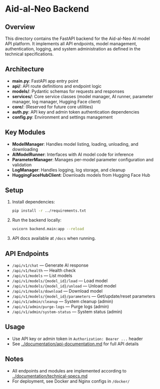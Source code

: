 # Aid-al-Neo Backend

## Overview
This directory contains the FastAPI backend for the Aid-al-Neo AI model API platform. It implements all API endpoints, model management, authentication, logging, and system administration as defined in the technical specifications.

## Architecture
- **main.py**: FastAPI app entry point
- **api/**: API route definitions and endpoint logic
- **models/**: Pydantic schemas for requests and responses
- **services/**: Core service classes (model manager, AI runner, parameter manager, log manager, Hugging Face client)
- **core/**: (Reserved for future core utilities)
- **auth.py**: API key and admin token authentication dependencies
- **config.py**: Environment and settings management

## Key Modules
- **ModelManager**: Handles model listing, loading, unloading, and downloading
- **AIModelRunner**: Interfaces with AI model code for inference
- **ParameterManager**: Manages per-model parameter configuration and validation
- **LogManager**: Handles logging, log storage, and cleanup
- **HuggingFaceHubClient**: Downloads models from Hugging Face Hub

## Setup
1. Install dependencies:
   ```bash
   pip install -r ../requirements.txt
   ```
2. Run the backend locally:
   ```bash
   uvicorn backend.main:app --reload
   ```
3. API docs available at `/docs` when running.

## API Endpoints
- `/api/v1/chat` — Generate AI response
- `/api/v1/health` — Health check
- `/api/v1/models` — List models
- `/api/v1/models/{model_id}/load` — Load model
- `/api/v1/models/{model_id}/unload` — Unload model
- `/api/v1/models/download` — Download model
- `/api/v1/models/{model_id}/parameters` — Get/update/reset parameters
- `/api/v1/admin/cleanup` — System cleanup (admin)
- `/api/v1/admin/purge-logs` — Purge logs (admin)
- `/api/v1/admin/system-status` — System status (admin)

## Usage
- Use API key or admin token in `Authorization: Bearer ...` header
- See [../documentation/api-documentation.md](../documentation/api-documentation.md) for full API details

## Notes
- All endpoints and modules are implemented according to [../documentation/technical-specs.md](../documentation/technical-specs.md)
- For deployment, see Docker and Nginx configs in `/docker/` 